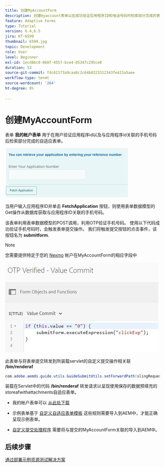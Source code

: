 ```yaml
---
title: 创建MyAccountForm
description: 创建myaccount表单以在成功验证应用程序ID和电话号码时检索部分完成的表单。
feature: Adaptive Forms
type: Tutorial
version: 6.4,6.5
jira: KT-6599
thumbnail: 6599.jpg
topic: Development
role: User
level: Beginner
exl-id: 1ecd8bc0-068f-4557-bce4-85347c295ce0
duration: 53
source-git-commit: f4c621f3a9caa8c2c64b8323312343fe421a5aee
workflow-type: tm+mt
source-wordcount: '264'
ht-degree: 0%

---
```


# 创建MyAccountForm

表单 **我的帐户表单** 用于在用户验证应用程序id以及与应用程序id关联的手机号码后检索部分完成的自适应表单。

![我的帐户表单](assets/6599.JPG)

当用户输入应用程序ID并单击 **FetchApplication** 按钮，则使用表单数据模型的Get操作从数据库获取与应用程序ID关联的手机号码。

该表单利用表单数据模型的POST调用，利用OTP验证手机号码。 使用以下代码成功验证手机号码时，会触发表单提交操作。 我们将触发提交按钮的点击事件，该按钮名为 **submitform**.

>[!NOTE]
> 您需要提供特定于您的 [Nexmo](https://dashboard.nexmo.com/) 帐户在MyAccountForm的相应字段中

![trigger-submit](assets/trigger-submit.JPG)



此表单与将表单提交转发到所装载servlet的自定义提交操作相关联 **/bin/renderaf**

```java
com.adobe.aemds.guide.utils.GuideSubmitUtils.setForwardPath(slingRequest,"/bin/renderaf",null,null);
```

装载在Servlet中的代码 **/bin/renderaf** 转发请求以呈现使用保存的数据预填充的storeafwithattachments自适应表单。


* 我的帐户表单可以 [从此处下载](assets/my-account-form.zip)

* 示例表单基于 [自定义自适应表单模板](assets/custom-template-with-page-component.zip) 这些规则需要导入到AEM中，才能正确呈现示例表单。

* [自定义提交处理程序](assets/custom-submit-my-account-form.zip) 需要将与提交的MyAccountForm关联的导入到AEM中。

## 后续步骤

[通过部署示例资源测试解决方案](./deploy-this-sample.md)

